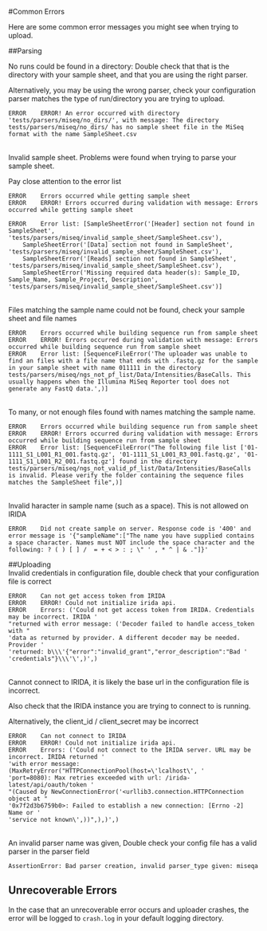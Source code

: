 #Common Errors

Here are some common error messages you might see when trying to upload.

##Parsing

No runs could be found in a directory: Double check that that is the directory with your sample sheet, and that you are using the right parser.

Alternatively, you may be using the wrong parser, check your configuration parser matches the type of run/directory you are trying to upload.

    ERROR    ERROR! An error occurred with directory 'tests/parsers/miseq/no_dirs/', with message: The directory tests/parsers/miseq/no_dirs/ has no sample sheet file in the MiSeq format with the name SampleSheet.csv
<br>
Invalid sample sheet. Problems were found when trying to parse your sample sheet.

Pay close attention to the error list

    ERROR    Errors occurred while getting sample sheet
    ERROR    ERROR! Errors occurred during validation with message: Errors occurred while getting sample sheet

    ERROR    Error list: [SampleSheetError('[Header] section not found in SampleSheet', 'tests/parsers/miseq/invalid_sample_sheet/SampleSheet.csv'),
        SampleSheetError('[Data] section not found in SampleSheet', 'tests/parsers/miseq/invalid_sample_sheet/SampleSheet.csv'),
        SampleSheetError('[Reads] section not found in SampleSheet', 'tests/parsers/miseq/invalid_sample_sheet/SampleSheet.csv'),
        SampleSheetError('Missing required data header(s): Sample_ID, Sample_Name, Sample_Project, Description', 'tests/parsers/miseq/invalid_sample_sheet/SampleSheet.csv')]
<br>
Files matching the sample name could not be found, check your sample sheet and file names

    ERROR    Errors occurred while building sequence run from sample sheet
    ERROR    ERROR! Errors occurred during validation with message: Errors occurred while building sequence run from sample sheet
    ERROR    Error list: [SequenceFileError('The uploader was unable to find an files with a file name that ends with .fastq.gz for the sample in your sample sheet with name 011111 in the directory tests/parsers/miseq/ngs_not_pf_list/Data/Intensities/BaseCalls. This usually happens when the Illumina MiSeq Reporter tool does not generate any FastQ data.',)]
<br>
To many, or not enough files found with names matching the sample name.

    ERROR    Errors occurred while building sequence run from sample sheet
    ERROR    ERROR! Errors occurred during validation with message: Errors occurred while building sequence run from sample sheet
    ERROR    Error list: [SequenceFileError("The following file list ['01-1111_S1_L001_R1_001.fastq.gz', '01-1111_S1_L001_R3_001.fastq.gz', '01-1111_S1_L001_R2_001.fastq.gz'] found in the directory tests/parsers/miseq/ngs_not_valid_pf_list/Data/Intensities/BaseCalls is invalid. Please verify the folder containing the sequence files matches the SampleSheet file",)]
<br>
Invalid haracter in sample name (such as a space). This is not allowed on IRIDA

    ERROR    Did not create sample on server. Response code is '400' and error message is '{"sampleName":["The name you have supplied contains a space character. Names must NOT include the space character and the following: ? ( ) [ ] /  = + < > : ; \" ' , * ^ | & ."]}'

##Uploading
<br>
Invalid credentials in configuration file, double check that your configuration file is correct

    ERROR    Can not get access token from IRIDA
    ERROR    ERROR! Could not initialize irida api.
    ERROR    Errors: ('Could not get access token from IRIDA. Credentials may be incorrect. IRIDA '
    "returned with error message: ('Decoder failed to handle access_token with "
    'data as returned by provider. A different decoder may be needed. Provider '
    'returned: b\\\'{"error":"invalid_grant","error_description":"Bad '
    'credentials"}\\\'\',)',)
<br>
Cannot connect to IRIDA, it is likely the base url in the configuration file is incorrect.

Also check that the IRIDA instance you are trying to connect to is running.

Alternatively, the client_id / client_secret may be incorrect

    ERROR    Can not connect to IRIDA
    ERROR    ERROR! Could not initialize irida api.
    ERROR    Errors: ('Could not connect to the IRIDA server. URL may be incorrect. IRIDA returned '
    'with error message: (MaxRetryError("HTTPConnectionPool(host=\'lcalhost\', '
    'port=8080): Max retries exceeded with url: /irida-latest/api/oauth/token '
    "(Caused by NewConnectionError('<urllib3.connection.HTTPConnection object at "
    '0x7f2d3b6759b0>: Failed to establish a new connection: [Errno -2] Name or '
    'service not known\',))",),)',)
<br>
An invalid parser name was given, Double check your config file has a valid parser in the parser field

    AssertionError: Bad parser creation, invalid parser_type given: miseqa

## Unrecoverable Errors
In the case that an unrecoverable error occurs and uploader crashes, the error will be logged to `crash.log` in your default logging directory.
